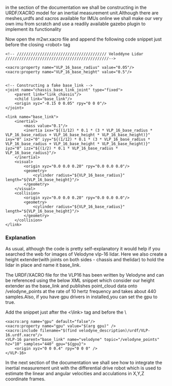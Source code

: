  in the section of the documentation we shall be constructing in the URDF/XACRO model for an inertial measurement unit.Although there are meshes,urdfs and xacros available for IMUs online we shall make our very own imu from scratch and use a readily available gazebo plugin to implement its functionality

Now open the m2wr.xacro file and append the following code snippet just before the closing \<robot> tag

    <!-- /////////////////////////////////////// Veloddyne Lidar /////////////////////////////////////////////-->

    <xacro:property name="VLP_16_base_radius" value="0.05"/>
    <xacro:property name="VLP_16_base_height" value="0.5"/>


    <!-- Constructing a fake base_link -->
    <joint name="chassis_base_link_joint" type="fixed">
        <parent link="link_chassis"/>
        <child link="base_link"/>
        <origin xyz="-0.15 0 0.05" rpy="0 0 0"/>
    </joint>

    <link name="base_link">
        <inertial>
            <mass value="0.1"/>
            <inertia ixx="${(1/12) * 0.1 * (3 * VLP_16_base_radius * VLP_16_base_radius + VLP_16_base_height * VLP_16_base_height)}" ixy="0" ixz="0" iyy="${(1/12) * 0.1 * (3 * VLP_16_base_radius * VLP_16_base_radius + VLP_16_base_height * VLP_16_base_height)}" iyz="0" izz="${(1/2) * 0.1 * VLP_16_base_radius * VLP_16_base_radius}"/>
        </inertial>
        <visual>
            <origin xyz="0.0 0.0 0.20" rpy="0.0 0.0 0.0"/>
            <geometry>
                <cylinder radius="${VLP_16_base_radius}" length="${VLP_16_base_height}"/>
            </geometry>
        </visual>
        <collision>
            <origin xyz="0.0 0.0 0.20" rpy="0.0 0.0 0.0"/>
            <geometry>
                <cylinder radius="${VLP_16_base_radius}" length="${VLP_16_base_height}"/>
            </geometry>
        </collision>
    </link>

### Explanation
As usual, although the code is pretty self-explanatory it would help if you searched the web for images of Velodyne vlp-16 lidar.  Here we also create a height extender(with joints on both sides - chassis and thelidar)  to hold the lidar in place and name it base_link.

The URDF/XACRO file for the VLP16 has been written by Velodyne and can be referenced using the below XML snippet which consider our height extender as the base_link and publishes point_cloud data onto /velodyne_points at the rate of 10 hertz frequency and takes about 440 samples.Also, if you have gpu drivers in installed,you can set the gpu to true. 

Add the snippet just after the <\link> tag and before the \ <robot>


    <xacro:arg name="gpu" default="false"/>
    <xacro:property name="gpu" value="$(arg gpu)" />
    <xacro:include filename="$(find velodyne_description)/urdf/VLP-16.urdf.xacro"/>
    <VLP-16 parent="base_link" name="velodyne" topic="/velodyne_points" hz="10" samples="440" gpu="${gpu}">
        <origin xyz="0 0 0.4" rpy="0 0 0" />
    </VLP-16>

In the next section of the documentation we shall see how to integrate the inertial measurement unit with the differential drive robot which is used to estimate the linear and angular velocities and acculations in X,Y,Z coordinate frames.

